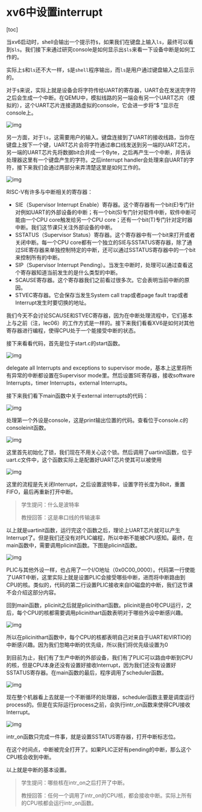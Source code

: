 # xv6中设置interrupt

[toc]

当xv6启动时，shell会输出一个提示符`$`，如果我们在键盘上输入`ls`，最终可以看到`$ls`。我们接下来通过研究console是如何显示出`$ls`来看一下设备中断是如何工作的。

实际上`$`和`ls`还不大一样，`$`是`shell`程序输出，而`ls`是用户通过键盘输入之后显示的。

对于`$`来说，实际上就是设备会将字符传给UART的寄存器，UART会在发送完字符之后会生成一个中断。在QEMU中，模拟线路的另一端会有另一个UART芯片（模拟的），这个UART芯片连接道路虚拟的console，它会进一步将“$ ”显示在console上。

![img](.assets/image%20(380).png)

另一方面，对于`ls`，这需要用户的输入。键盘连接到了UART的接收线路，当你在键盘上按下一个键，UART芯片会将字符通过串口线发送到另一端的UART芯片。另一端的UART芯片先将数据bit合并成一个Byte，之后再产生一个中断，并告诉处理器这里有一个键盘产生的字符。之后interrupt handler会处理来自UART的字符，接下来我们会通过两部分来弄清楚这里是如何工作的。

![img](.assets/image%20(409).png)

RISC-V有许多与中断相关的寄存器：

* SIE（Supervisor Interrupt Enable）寄存器。这个寄存器有一个bit(E)专门针对例如UART的外部设备的中断；有一个bit(S)专门针对软件中断，软件中断可能由一个CPU core触发给另一个CPU core；还有一个bit(T)专门针对定时器中断。我们这节课只关注外部设备的中断。
* SSTATUS（Supervisor Status）寄存器。这个寄存器中有一个bit来打开或者关闭中断。每一个CPU core都有一个独立的SIE与SSTATUS寄存器，除了通过SIE寄存器来单独控制特定的中断，还可以通过SSTATUS寄存器中的一个bit来控制所有的中断。
* SIP（Supervisor Interrupt Pending）。当发生中断时，处理可以通过查看这个寄存器知道当前发生的是什么类型的中断。
* SCAUSE寄存器。这个寄存器我们之前看过很多次。它会表明当前中断的原因。
* STVEC寄存器。它会保存当发生System call trap或者page fault trap或者Interrupt发生时要切换的地址。

我们今天不会讨论SCAUSE和STVEC寄存器，因为在中断处理流程中，它们基本上与之前（注，lec06）的工作方式是一样的。接下来我们看看XV6是如何对其他寄存器进行编程，使得CPU处于一个能接受中断的状态。

接下来看看代码，首先是位于start.c的start函数。

![img](.assets/image%20(397).png)

delegate all Interrupts and exceptions to supervisor mode，基本上这里将所有异常的中断都设置在Supervisor mode里。然后设置SIE寄存器，接收software Interrupts，timer Interrupts，external Interrupts。

接下来我们看下main函数中关于external interrupts的代码：

![img](.assets/image%20(385).png)

处理第一个外设是console，这是print输出位置的代码。查看位于console.c的consoleinit函数。

![img](.assets/image%20(424).png)

这里首先初始化了锁，我们现在不用关心这个锁。然后调用了uartinit函数，位于uart.c文件中，这个函数实际上是配置好UART芯片使其可以被使用

![img](.assets/image%20(426).png)

这里的流程是先关闭Interrupt，之后设置波特率，设置字符长度为8bit，重置FIFO，最后再重新打开中断。

>学生提问：什么是波特率
>
>教授回答：这是串口线的传输速率

以上就是uartinit函数，运行完这个函数之后，理论上UART芯片就可以产生Interrupt了。但是我们还没有对PLIC编程，所以中断不能被CPU感知。最终，在main函数中，需要调用plicinit函数。下图是plicinit函数。

![img](.assets/image%20(396).png)

PLIC与其他外设一样，也占用了一个I/O地址（0x0C00_0000）。代码第一行使能了UART中断，这里实际上就是设置PLIC会接受哪些中断，进而将中断路由到CPU的核。类似的，代码的第二行设置PLIC接收来自IO磁盘的中断，我们这节课不会介绍这部分内容。

回到main函数，plicinit之后就是plicinithart函数。plicinit是由0号CPU运行，之后，每个CPU的核都需要调用plicinithart函数表明对于哪些外设中断感兴趣。

![img](.assets/image%20(387).png)

所以在plicinithart函数中，每个CPU的核都表明自己对来自于UART和VIRTIO的中断感兴趣。因为我们忽略中断的优先级，所以我们将优先级设置为0

到目前为止，我们有了生产中断的外部设备，我们有了PLIC可以路由中断到CPU的核，但是CPU本身还没有设置好接收Interrupt，因为我们还没有设置好SSTATUS寄存器。在main函数的最后，程序调用了scheduler函数。

![img](.assets/image%20(423).png)

现在整个机器看上去就是一个不断循环的处理器，scheduler函数主要是调度运行process的。但是在实际运行process之前，会执行intr_on函数来使得CPU接收Interrupt。

![img](.assets/image%20(438).png)

intr_on函数只完成一件事，就是设置SSTATUS寄存器，打开中断标志位。

在这个时间点，中断被完全打开了。如果PLIC正好有pending的中断，那么这个CPU核会收到中断。

以上就是中断的基本设置。

>学生提问：哪些核在intr_on之后打开了中断。
>
>教授回答：任何一个调用了intr_on的CPU核，都会接收中断。实际上所有的CPU核都会运行intr_on函数。